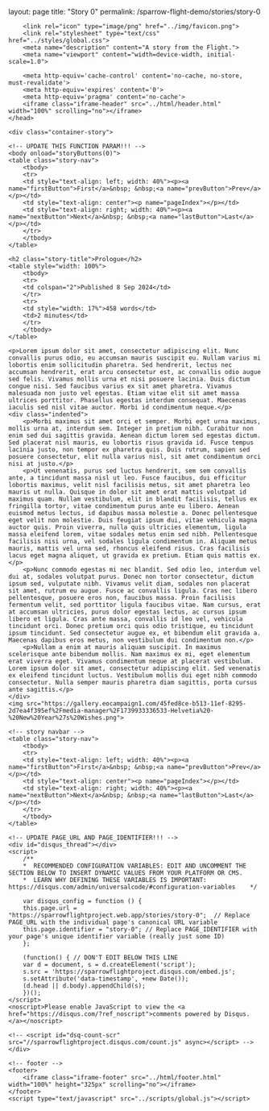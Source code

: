 layout: page
title: "Story 0"
permalink: /sparrow-flight-demo/stories/story-0

<!DOCTYPE html>
<html>
    <!-- header -->
	<head>
        <!-- UPDATE TITLE -->
        <title>Story 0 | Sparrow Flight</title>

		<link rel="icon" type="image/png" href="../img/favicon.png">
        <link rel="stylesheet" type="text/css" href="../styles/global.css">
        <meta name="description" content="A story from the Flight.">
        <meta name="viewport" content="width=device-width, initial-scale=1.0">
        
        <meta http-equiv='cache-control' content='no-cache, no-store, must-revalidate'>
        <meta http-equiv='expires' content='0'>
        <meta http-equiv='pragma' content='no-cache'>
        <iframe class="iframe-header" src="../html/header.html" width="100%" scrolling="no"></iframe>
    </head>
    
    <div class="container-story">

    <!-- UPDATE THIS FUNCTION PARAM!!! -->
    <body onload="storyButtons(0)">
    <table class="story-nav">
        <tbody>
        <tr>
        <td style="text-align: left; width: 40%"><p><a name="firstButton">First</a>&nbsp; &nbsp;<a name="prevButton">Prev</a></p></td>
        <td style="text-align: center"><p name="pageIndex"></p></td>
        <td style="text-align: right; width: 40%"><p><a name="nextButton">Next</a>&nbsp; &nbsp;<a name="lastButton">Last</a></p></td>
        </tr>
        </tbody>
    </table>

    <h2 class="story-title">Prologue</h2>
    <table style="width: 100%">
        <tbody>
        <tr>
        <td colspan="2">Published 8 Sep 2024</td>
        </tr>
        <tr>
        <td style="width: 17%">458 words</td>
        <td>2 minutes</td>
        </tr>
        </tbody>
    </table>

    <p>Lorem ipsum dolor sit amet, consectetur adipiscing elit. Nunc convallis purus odio, eu accumsan mauris suscipit eu. Nullam varius mi lobortis enim sollicitudin pharetra. Sed hendrerit, lectus nec accumsan hendrerit, erat arcu consectetur est, ac convallis odio augue sed felis. Vivamus mollis urna et nisi posuere lacinia. Duis dictum congue nisi. Sed faucibus varius ex sit amet pharetra. Vivamus malesuada non justo vel egestas. Etiam vitae elit sit amet massa ultrices porttitor. Phasellus egestas interdum consequat. Maecenas iaculis sed nisl vitae auctor. Morbi id condimentum neque.</p>
    <div class="indented">
        <p>Morbi maximus sit amet orci et semper. Morbi eget urna maximus, mollis urna at, interdum sem. Integer in pretium nibh. Curabitur non enim sed dui sagittis gravida. Aenean dictum lorem sed egestas dictum. Sed placerat nisl mauris, eu lobortis risus gravida id. Fusce tempus lacinia justo, non tempor ex pharetra quis. Duis rutrum, sapien sed posuere consectetur, elit nulla varius nisl, sit amet condimentum orci nisi at justo.</p>
        <p>Ut venenatis, purus sed luctus hendrerit, sem sem convallis ante, a tincidunt massa nisl ut leo. Fusce faucibus, dui efficitur lobortis maximus, velit nisl facilisis metus, sit amet pharetra leo mauris ut nulla. Quisque in dolor sit amet erat mattis volutpat id maximus quam. Nullam vestibulum, elit in blandit facilisis, tellus ex fringilla tortor, vitae condimentum purus ante eu libero. Aenean euismod metus lectus, id dapibus massa molestie a. Donec pellentesque eget velit non molestie. Duis feugiat ipsum dui, vitae vehicula magna auctor quis. Proin viverra, nulla quis ultricies elementum, ligula massa eleifend lorem, vitae sodales metus enim sed nibh. Pellentesque facilisis nisi urna, vel sodales ligula condimentum in. Aliquam metus mauris, mattis vel urna sed, rhoncus eleifend risus. Cras facilisis lacus eget magna aliquet, ut gravida ex pretium. Etiam quis mattis ex.</p>
        <p>Nunc commodo egestas mi nec blandit. Sed odio leo, interdum vel dui at, sodales volutpat purus. Donec non tortor consectetur, dictum ipsum sed, vulputate nibh. Vivamus velit diam, sodales non placerat sit amet, rutrum eu augue. Fusce ac convallis ligula. Cras nec libero pellentesque, posuere eros non, faucibus massa. Proin facilisis fermentum velit, sed porttitor ligula faucibus vitae. Nam cursus, erat at accumsan ultricies, purus dolor egestas lectus, ac cursus ipsum libero et ligula. Cras ante massa, convallis id leo vel, vehicula tincidunt orci. Donec pretium orci quis odio tristique, eu tincidunt ipsum tincidunt. Sed consectetur augue ex, et bibendum elit gravida a. Maecenas dapibus eros metus, non vestibulum dui condimentum non.</p>
        <p>Nullam a enim at mauris aliquam suscipit. In maximus scelerisque ante bibendum mollis. Nam maximus ex mi, eget elementum erat viverra eget. Vivamus condimentum neque at placerat vestibulum. Lorem ipsum dolor sit amet, consectetur adipiscing elit. Sed venenatis ex eleifend tincidunt luctus. Vestibulum mollis dui eget nibh commodo consectetur. Nulla semper mauris pharetra diam sagittis, porta cursus ante sagittis.</p>
    </div>
    <img src="https://gallery.eocampaign1.com/45fed8ce-b513-11ef-8295-2d7ea4f395ef%2Fmedia-manager%2F1739933336533-Helvetia%20-%20New%20Year%27s%20Wishes.png">

    <!-- story navbar -->
    <table class="story-nav">
        <tbody>
        <tr>
        <td style="text-align: left; width: 40%"><p><a name="firstButton">First</a>&nbsp; &nbsp;<a name="prevButton">Prev</a></p></td>
        <td style="text-align: center"><p name="pageIndex"></p></td>
        <td style="text-align: right; width: 40%"><p><a name="nextButton">Next</a>&nbsp; &nbsp;<a name="lastButton">Last</a></p></td>
        </tr>
        </tbody>
    </table>

    <!-- UPDATE PAGE_URL AND PAGE_IDENTIFIER!!! -->
    <div id="disqus_thread"></div>
    <script>
        /**
        *  RECOMMENDED CONFIGURATION VARIABLES: EDIT AND UNCOMMENT THE SECTION BELOW TO INSERT DYNAMIC VALUES FROM YOUR PLATFORM OR CMS.
        *  LEARN WHY DEFINING THESE VARIABLES IS IMPORTANT: https://disqus.com/admin/universalcode/#configuration-variables    */
        
        var disqus_config = function () {
        this.page.url = "https://sparrowflightproject.web.app/stories/story-0";  // Replace PAGE_URL with the individual page's canonical URL variable
        this.page.identifier = "story-0"; // Replace PAGE_IDENTIFIER with your page's unique identifier variable (really just some ID)
        };
        
        (function() { // DON'T EDIT BELOW THIS LINE
        var d = document, s = d.createElement('script');
        s.src = 'https://sparrowflightproject.disqus.com/embed.js';
        s.setAttribute('data-timestamp', +new Date());
        (d.head || d.body).appendChild(s);
        })();
    </script>
    <noscript>Please enable JavaScript to view the <a href="https://disqus.com/?ref_noscript">comments powered by Disqus.</a></noscript>

    <!-- <script id="dsq-count-scr" src="//sparrowflightproject.disqus.com/count.js" async></script> -->
    </div>

    <!-- footer -->
    <footer>
        <iframe class="iframe-footer" src="../html/footer.html" width="100%" height="325px" scrolling="no"></iframe>
    </footer>
    <script type="text/javascript" src="../scripts/global.js"></script>
</html>